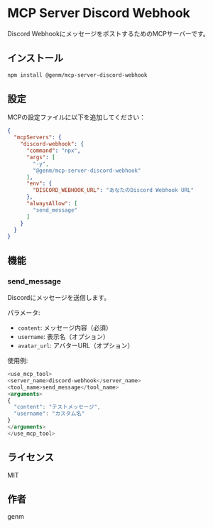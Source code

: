 # MCP Server Discord Webhook

Discord WebhookにメッセージをポストするためのMCPサーバーです。

## インストール

```bash
npm install @genm/mcp-server-discord-webhook
```

## 設定

MCPの設定ファイルに以下を追加してください：

```json
{
  "mcpServers": {
    "discord-webhook": {
      "command": "npx",
      "args": [
        "-y",
        "@genm/mcp-server-discord-webhook"
      ],
      "env": {
        "DISCORD_WEBHOOK_URL": "あなたのDiscord Webhook URL"
      },
      "alwaysAllow": [
        "send_message"
      ]
    }
  }
}
```

## 機能

### send_message

Discordにメッセージを送信します。

パラメータ:
- `content`: メッセージ内容（必須）
- `username`: 表示名（オプション）
- `avatar_url`: アバターURL（オプション）

使用例:
```typescript
<use_mcp_tool>
<server_name>discord-webhook</server_name>
<tool_name>send_message</tool_name>
<arguments>
{
  "content": "テストメッセージ",
  "username": "カスタム名"
}
</arguments>
</use_mcp_tool>
```

## ライセンス

MIT

## 作者

genm
